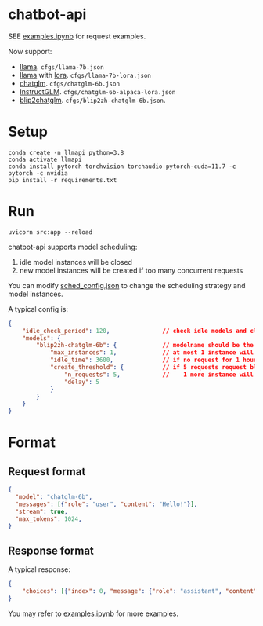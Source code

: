 # chatbot-api

SEE [examples.ipynb](examples.ipynb) for request examples.

Now support:

* [llama](https://huggingface.co/decapoda-research/llama-7b-hf). `cfgs/llama-7b.json`
* [llama](https://huggingface.co/decapoda-research/llama-7b-hf) with [lora](https://huggingface.co/tloen/alpaca-lora-7b). `cfgs/llama-7b-lora.json`
* [chatglm](https://huggingface.co/THUDM/chatglm-6b). `cfgs/chatglm-6b.json`
* [InstructGLM](https://github.com/yanqiangmiffy/InstructGLM). `cfgs/chatglm-6b-alpaca-lora.json`
* [blip2chatglm](https://huggingface.co/Xipotzzz/blip2zh-chatglm-6b). `cfgs/blip2zh-chatglm-6b.json`.

# Setup

```
conda create -n llmapi python=3.8
conda activate llmapi
conda install pytorch torchvision torchaudio pytorch-cuda=11.7 -c pytorch -c nvidia
pip install -r requirements.txt
```

# Run

```
uvicorn src:app --reload
```

chatbot-api supports model scheduling:

1. idle model instances will be closed
2. new model instances will be created if too many concurrent requests

You can modify [sched_config.json](sched_config.json) to change the scheduling strategy and model instances.

A typical config is:

```json
{
    "idle_check_period": 120,               // check idle models and close them every 120 seconds
    "models": {
        "blip2zh-chatglm-6b": {             // modelname should be the same as the config filename under cfgs/
            "max_instances": 1,             // at most 1 instance will be created
            "idle_time": 3600,              // if no request for 1 hours, the instance will be closed
            "create_threshold": {           // if 5 requests request blip2zh-chatglm-6b in 5 seconds,
                "n_requests": 5,            //    1 more instance will be created (not exceeding max_instances)
                "delay": 5
            }
        }
    }
}
```

# Format

## Request format

```json
{
  "model": "chatglm-6b",
  "messages": [{"role": "user", "content": "Hello!"}],
  "stream": true,
  "max_tokens": 1024,
}
```

## Response format

A typical response:

```json
{
    "choices": [{"index": 0, "message": {"role": "assistant", "content": "Hello! How can I help you today?"}}]
}
```

You may refer to [examples.ipynb](examples.ipynb) for more examples.
